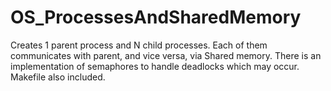 # OS_ProcessesAndSharedMemory


Creates 1 parent process and N child processes. 
Each of them communicates with parent, and vice versa, via Shared memory.
There is an implementation of semaphores to handle deadlocks which may occur.
Makefile also included.
